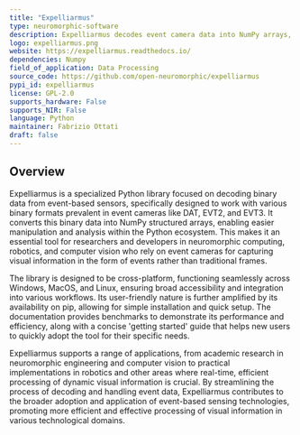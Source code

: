 ```yaml
---
title: "Expelliarmus"
type: neuromorphic-software
description: Expelliarmus decodes event camera data into NumPy arrays, supporting various formats and offering ease of use for researchers and developers.​
logo: expelliarmus.png
website: https://expelliarmus.readthedocs.io/
dependencies: Numpy
field_of_application: Data Processing
source_code: https://github.com/open-neuromorphic/expelliarmus
pypi_id: expelliarmus
license: GPL-2.0
supports_hardware: False
supports_NIR: False
language: Python
maintainer: Fabrizio Ottati
draft: false
---
```




## Overview
Expelliarmus is a specialized Python library focused on decoding binary data from event-based sensors, specifically designed to work with various binary formats prevalent in event cameras like DAT, EVT2, and EVT3. It converts this binary data into NumPy structured arrays, enabling easier manipulation and analysis within the Python ecosystem. This makes it an essential tool for researchers and developers in neuromorphic computing, robotics, and computer vision who rely on event cameras for capturing visual information in the form of events rather than traditional frames.

The library is designed to be cross-platform, functioning seamlessly across Windows, MacOS, and Linux, ensuring broad accessibility and integration into various workflows. Its user-friendly nature is further amplified by its availability on pip, allowing for simple installation and quick setup. The documentation provides benchmarks to demonstrate its performance and efficiency, along with a concise 'getting started' guide that helps new users to quickly adopt the tool for their specific needs.

Expelliarmus supports a range of applications, from academic research in neuromorphic engineering and computer vision to practical implementations in robotics and other areas where real-time, efficient processing of dynamic visual information is crucial. By streamlining the process of decoding and handling event data, Expelliarmus contributes to the broader adoption and application of event-based sensing technologies, promoting more efficient and effective processing of visual information in various technological domains.
